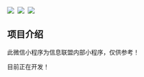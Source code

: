![](https://img.shields.io/badge/信息联盟-xxlm-brightgreen.svg)&nbsp;&nbsp;![](https://img.shields.io/badge/微信小程序-服务程序-blue.svg)&nbsp;&nbsp;![](https://img.shields.io/badge/github-2020-cyan.svg)

## 项目介绍

此微信小程序为信息联盟内部小程序，仅供参考！

目前正在开发！